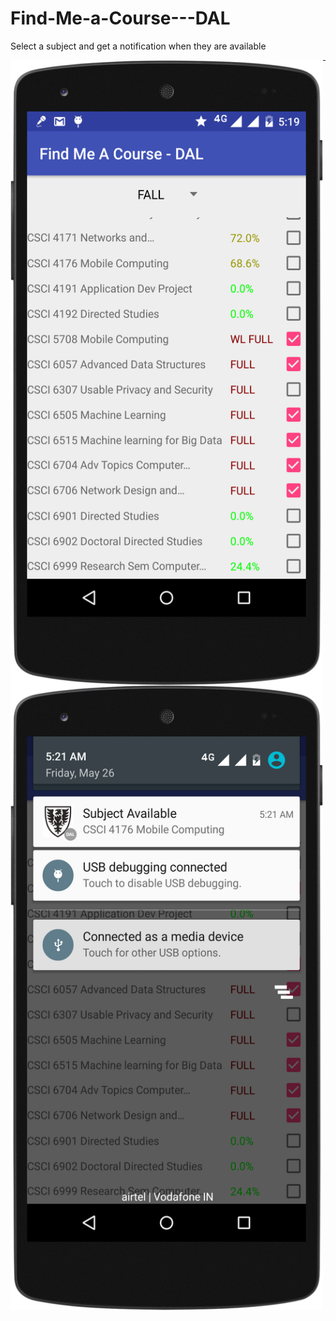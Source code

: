 # Find-Me-a-Course---DAL
Select a subject and get a notification when they are available


<a href="url"><img src="https://github.com/mihirjoshi21/Find-Me-a-Course---DAL/blob/master/Screenshot/list.png?raw=true " align="left" height="1000" width="500" ></a>


----


<a href="url"><img src="https://github.com/mihirjoshi21/Find-Me-a-Course---DAL/blob/master/Screenshot/notification.png?raw=true" align="left" height="1000" width="500" ></a>


